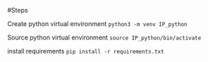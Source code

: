 #Steps

Create python virtual environment
```python3 -m venv IP_python```

Source python virtual environment
```source IP_python/bin/activate```

install requirements
```pip install -r requirements.txt```